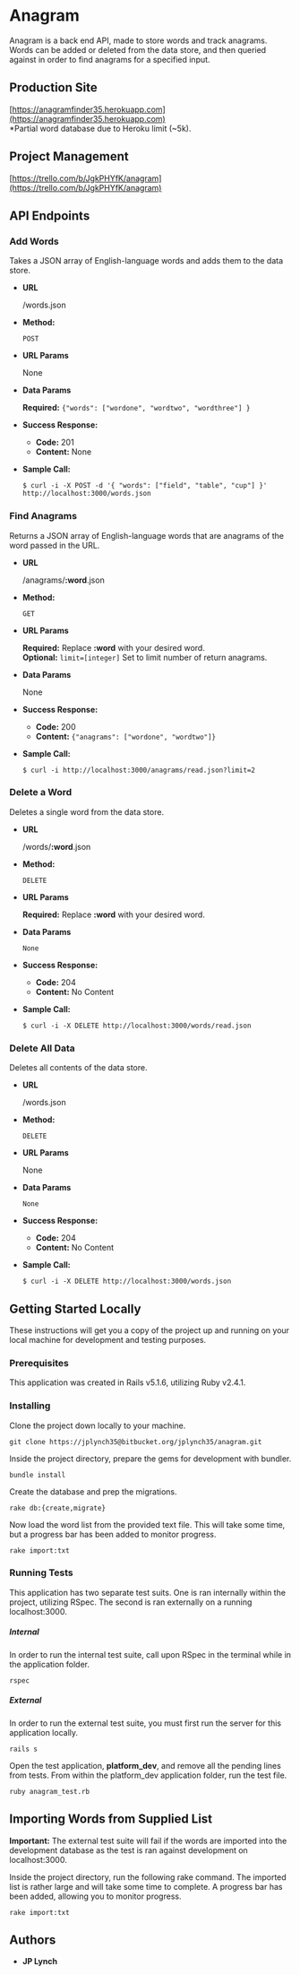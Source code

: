 # Anagram

Anagram is a back end API, made to store words and track anagrams.  Words can be added or deleted from the data store, and then queried against in order to find anagrams for a specified input.  

## Production Site  
[https://anagramfinder35.herokuapp.com](https://anagramfinder35.herokuapp.com)  
*Partial word database due to Heroku limit (~5k).

## Project Management 
[https://trello.com/b/JgkPHYfK/anagram](https://trello.com/b/JgkPHYfK/anagram)

## API Endpoints
### Add Words  

  Takes a JSON array of English-language words and adds them to the data store.

* **URL**

  /words.json

* **Method:**

    `POST`
  
*  **URL Params**

	  None

* **Data Params**

    **Required:** `{"words": ["wordone", "wordtwo", "wordthree"] }`

* **Success Response:**

  * **Code:** 201  
  * **Content:** None
 
* **Sample Call:**

  ```
  $ curl -i -X POST -d '{ "words": ["field", "table", "cup"] }' http://localhost:3000/words.json
  ```
### Find Anagrams  

  Returns a JSON array of English-language words that are anagrams of the word passed in the URL.

* **URL**

  /anagrams/**:word**.json

* **Method:**

    `GET`
  
*  **URL Params**

	  **Required:** Replace **:word** with your desired word.  
	  **Optional:** `limit=[integer]` Set to limit number of return anagrams.  

* **Data Params**

    None

* **Success Response:**

  * **Code:** 200  
  * **Content:**  `{"anagrams": ["wordone", "wordtwo"]}`
 
* **Sample Call:**

  ```
  $ curl -i http://localhost:3000/anagrams/read.json?limit=2
  ```
### Delete a Word  

  Deletes a single word from the data store.

* **URL**

	/words/**:word**.json

* **Method:**

    `DELETE`
  
*  **URL Params**

	  **Required:** Replace **:word** with your desired word.

* **Data Params**

	  None

* **Success Response:**

  * **Code:** 204  
  * **Content:**  No Content
 
* **Sample Call:**

  ```
  $ curl -i -X DELETE http://localhost:3000/words/read.json
  ```
### Delete All Data  

  Deletes all contents of the data store.

* **URL**

	/words.json

* **Method:**

    `DELETE`
  
*  **URL Params**

	  None

* **Data Params**

	  None

* **Success Response:**

  * **Code:** 204  
  * **Content:**  No Content
 
* **Sample Call:**

  ```
  $ curl -i -X DELETE http://localhost:3000/words.json
  ```

## Getting Started Locally

These instructions will get you a copy of the project up and running on your local machine for development and testing purposes.

### Prerequisites

This application was created in Rails v5.1.6, utilizing Ruby v2.4.1. 

### Installing

Clone the project down locally to your machine.  
```
git clone https://jplynch35@bitbucket.org/jplynch35/anagram.git
```  
Inside the project directory, prepare the gems for development with bundler.  
```
bundle install
``` 
Create the database and prep the migrations.
```
rake db:{create,migrate}
``` 
Now load the word list from the provided text file.  This will take some time, but a progress bar has been added to monitor progress.
```
rake import:txt
``` 

### Running Tests

This application has two separate test suits.  One is ran internally within the project, utilizing RSpec.  The second is ran externally on a running localhost:3000.

##### Internal
In order to run the internal test suite, call upon RSpec in the terminal while in the application folder.  
```
rspec
```

##### External
In order to run the external test suite, you must first run the server for this application locally.
```
rails s
```
Open the test application, **platform_dev**, and remove all the pending lines from tests.  From within the platform_dev application folder, run the test file.
```
ruby anagram_test.rb
```

## Importing Words from Supplied List

**Important:** The external test suite will fail if the words are imported into the development database as the test is ran against development on localhost:3000.

Inside the project directory, run the following rake command. The imported list is rather large and will take some time to complete.  A progress bar has been added, allowing you to monitor progress.
```
rake import:txt
```

## Authors

* **JP Lynch**
